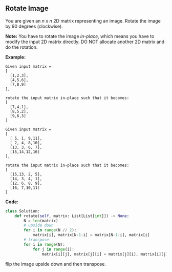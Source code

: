 ## Rotate Image
You are given an *n x n* 2D matrix representing an image.
Rotate the image by 90 degrees (clockwise).

**Note:**
You have to rotate the image *in-place*, which means you have to modify the input 2D matrix directly. DO NOT allocate another 2D matrix and do the rotation.

**Example:**

```
Given input matrix = 
[
  [1,2,3],
  [4,5,6],
  [7,8,9]
],

rotate the input matrix in-place such that it becomes:
[
  [7,4,1],
  [8,5,2],
  [9,6,3]
]
```
```
Given input matrix =
[
  [ 5, 1, 9,11],
  [ 2, 4, 8,10],
  [13, 3, 6, 7],
  [15,14,12,16]
], 

rotate the input matrix in-place such that it becomes:
[
  [15,13, 2, 5],
  [14, 3, 4, 1],
  [12, 6, 8, 9],
  [16, 7,10,11]
]
```
**Code:**

```python
class Solution:
    def rotate(self, matrix: List[List[int]]) -> None:
        N = len(matrix)
        # upside down
        for i in range(N // 2):
            matrix[i], matrix[N-1-i] = matrix[N-1-i], matrix[i]
        # transpose
        for i in range(N):
            for j in range(i):
                matrix[i][j], matrix[j][i] = matrix[j][i], matrix[i][j]
```
flip the image upside down and then transpose.
